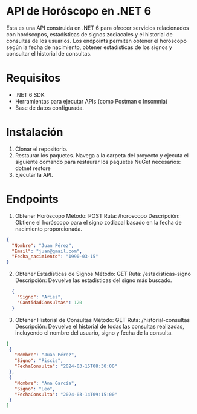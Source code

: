 # API de Horóscopo en .NET 6

Esta es una API construida en .NET 6 para ofrecer servicios relacionados con horóscopos, estadísticas de signos zodiacales y el historial de consultas de los usuarios. Los endpoints permiten obtener el horóscopo según la fecha de nacimiento, obtener estadísticas de los signos y consultar el historial de consultas.

# Requisitos 

- .NET 6 SDK
- Herramientas para ejecutar APIs (como Postman o Insomnia)
- Base de datos configurada.

# Instalación

1. Clonar el repositorio.
2. Restaurar los paquetes. Navega a la carpeta del proyecto y ejecuta el siguiente comando para restaurar los paquetes NuGet necesarios:
    dotnet restore
3. Ejecutar la API.

# Endpoints

1. Obtener Horóscopo
Método: POST
Ruta: /horoscopo
Descripción: Obtiene el horóscopo para el signo zodiacal basado en la fecha de nacimiento proporcionada.
```json
{
  "Nombre": "Juan Pérez",
  "Email": "juan@gmail.com",
  "Fecha_nacimiento": "1990-03-15"
}
```

2. Obtener Estadísticas de Signos
Método: GET
Ruta: /estadisticas-signo
Descripción: Devuelve las estadisticas del signo más buscado.

```json
  {
    "Signo": "Aries",
    "CantidadConsultas": 120
  }
```

3. Obtener Historial de Consultas
Método: GET
Ruta: /historial-consultas
Descripción: Devuelve el historial de todas las consultas realizadas, incluyendo el nombre del usuario, signo y fecha de la consulta.

 ```json  
 [
  {
    "Nombre": "Juan Pérez",
    "Signo": "Piscis",
    "FechaConsulta": "2024-03-15T08:30:00"
  },
  {
    "Nombre": "Ana García",
    "Signo": "Leo",
    "FechaConsulta": "2024-03-14T09:15:00"
  }
]
 ```
